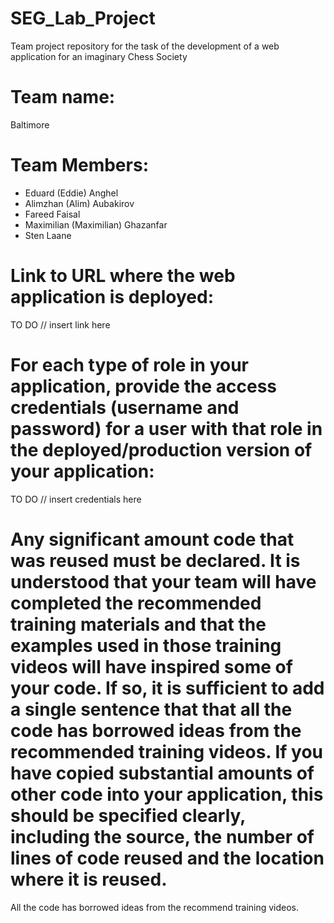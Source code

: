 # SEG_Lab_Project
Team project repository for the task of the development of a web application for an imaginary Chess Society

# Team name:
Baltimore

# Team Members:
- Eduard (Eddie) Anghel
- Alimzhan (Alim) Aubakirov
- Fareed Faisal
- Maximilian (Maximilian) Ghazanfar
- Sten Laane

# Link to URL where the web application is deployed:
TO DO // insert link here

# For each type of role in your application, provide the access credentials (username and password) for a user with that role in the deployed/production version of your application:
TO DO // insert credentials here

# Any significant amount code that was reused must be declared.  It is understood that your team will have completed the recommended training materials and that the examples used in those training videos will have inspired some of your code. If so, it is sufficient to add a single sentence that that all the code has borrowed ideas from the recommended training videos. If you have copied substantial amounts of other code into your application, this should be specified clearly, including the source, the number of lines of code reused and the location where it is reused.
All the code has borrowed ideas from the recommend training videos. 
